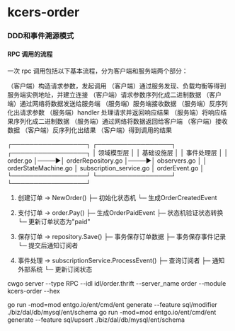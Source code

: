 # kcers-order

### DDD和事件溯源模式

#### RPC 调用的流程
一次 rpc 调用包括以下基本流程，分为客户端和服务端两个部分：

（客户端）构造请求参数，发起调用
（客户端）通过服务发现、负载均衡等得到服务端实例地址，并建立连接
（客户端）请求参数序列化成二进制数据
（客户端）通过网络将数据发送给服务端
（服务端）服务端接收数据
（服务端）反序列化出请求参数
（服务端）handler 处理请求并返回响应结果
（服务端）将响应结果序列化成二进制数据
（服务端）通过网络将数据返回给客户端
（客户端）接收数据
（客户端）反序列化出结果
（客户端）得到调用的结果


┌─────────────────┐     ┌─────────────────┐     ┌─────────────────┐
│    领域模型层    │     │    基础设施层    │     │    事件处理层    │
│  order.go       │────▶│  orderRepository.go │────▶│  observers.go   │
│  orderStateMachine.go │  subscription_service.go │  orderEvent.go  │
└─────────────────┘     └─────────────────┘     └─────────────────┘

1. 创建订单 → NewOrder()
   ├─ 初始化状态机
   └─ 生成OrderCreatedEvent

2. 支付订单 → order.Pay()
   ├─ 生成OrderPaidEvent
   ├─ 状态机验证状态转换
   └─ 更新订单状态为"paid"

3. 保存订单 → repository.Save()
   ├─ 事务保存订单数据
   ├─ 事务保存事件记录
   └─ 提交后通知订阅者

4. 事件处理 → subscriptionService.ProcessEvent()
   ├─ 查询订阅者
   ├─ 通知外部系统
   └─ 更新订阅状态


cwgo server --type RPC --idl idl/order.thrift --server_name order --module kcers-order --hex 




go run -mod=mod entgo.io/ent/cmd/ent generate --feature sql/modifier ./biz/dal/db/mysql/ent/schema
go run -mod=mod entgo.io/ent/cmd/ent generate --feature sql/upsert ./biz/dal/db/mysql/ent/schema
